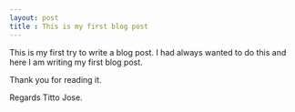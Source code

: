 ```yaml
---
layout: post
title : This is my first blog post
---
```

This is my first try to write a blog post. I had always wanted to do this and here I am writing my first blog post.

Thank you for reading it.

Regards Titto Jose.
